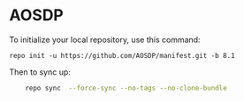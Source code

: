 AOSDP
========

To initialize your local repository, use this command:

	repo init -u https://github.com/AOSDP/manifest.git -b 8.1
  
 Then to sync up:

```bash
    repo sync  --force-sync --no-tags --no-clone-bundle
```

